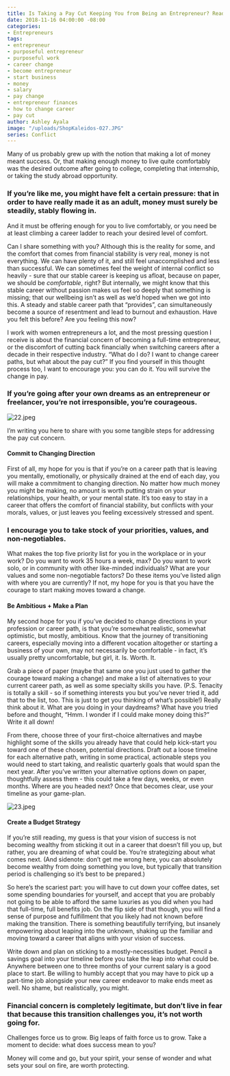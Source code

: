 ```yaml
---
title: Is Taking a Pay Cut Keeping You from Being an Entrepreneur? Read This
date: 2018-11-16 04:00:00 -08:00
categories:
- Entrepreneurs
tags:
- entrepreneur
- purposeful entrepreneur
- purposeful work
- career change
- become entrepreneur
- start business
- money
- salary
- pay change
- entrepreneur finances
- how to change career
- pay cut
author: Ashley Ayala
image: "/uploads/ShopKaleidos-027.JPG"
series: Conflict
---
```


Many of us probably grew up with the notion that making a lot of money meant success. Or, that making enough money to live quite comfortably was the desired outcome after going to college, completing that internship, or taking the study abroad opportunity.

### If you’re like me, you might have felt a certain pressure: that in order to have really made it as an adult, money must surely be steadily, stably flowing in.

And it must be offering enough for you to live comfortably, or you need be at least climbing a career ladder to reach your desired level of comfort.

Can I share something with you? Although this is the reality for some, and the comfort that comes from financial stability is very real, money is not everything. We can have plenty of it, and still feel unaccomplished and less than successful. We can sometimes feel the weight of internal conflict so heavily - sure that our stable career is keeping us afloat, because on paper, we should be _comfortable_, right? But internally, we might know that this stable career without passion makes us feel so deeply that something is missing; that our wellbeing isn’t as well as we’d hoped when we got into this. A steady and stable career path that “provides”, can simultaneously become a source of resentment and lead to burnout and exhaustion. Have you felt this before? Are you feeling this now?

I work with women entrepreneurs a lot, and the most pressing question I receive is about the financial concern of becoming a full-time entrepreneur, or the discomfort of cutting back financially when switching careers after a decade in their respective industry. “What do I do? I want to change career paths, but what about the pay cut?” If you find yourself in this thought process too, I want to encourage you: you can do it. You will survive the change in pay.

### If you’re going after your own dreams as an entrepreneur or freelancer, you’re not irresponsible, you’re courageous.

![22.jpeg](/uploads/22.jpeg)

I’m writing you here to share with you some tangible steps for addressing the pay cut concern.

#### Commit to Changing Direction

First of all, my hope for you is that if you’re on a career path that is leaving you mentally, emotionally, or physically drained at the end of each day, you will make a commitment to changing direction. No matter how much money you might be making, no amount is worth putting strain on your relationships, your health, or your mental state. It’s too easy to stay in a career that offers the comfort of financial stability, but conflicts with your morals, values, or just leaves you feeling excessively stressed and spent.

### I encourage you to take stock of your priorities, values, and non-negotiables.

What makes the top five priority list for you in the workplace or in your work? Do you want to work 35 hours a week, max? Do you want to work solo, or in community with other like-minded individuals? What are your values and some non-negotiable factors? Do these items you’ve listed align with where you are currently? If not, my hope for you is that you have the courage to start making moves toward a change.

#### Be Ambitious + Make a Plan

My second hope for you if you’ve decided to change directions in your profession or career path, is that you’re somewhat realistic, somewhat optimistic, but mostly, ambitious. Know that the journey of transitioning careers, especially moving into a different vocation altogether or starting a business of your own, may not necessarily be comfortable - in fact, it’s usually pretty uncomfortable, but girl, it. Is. Worth. It.

Grab a piece of paper (maybe that same one you just used to gather the courage toward making a change) and make a list of alternatives to your current career path, as well as some specialty skills you have. (P.S. Tenacity is totally a skill - so if something interests you but you’ve never tried it, add that to the list, too. This is just to get you thinking of what’s possible!) Really think about it. What are you doing in your daydreams? What have you tried before and thought, “Hmm. I wonder if I could make money doing this?” Write it all down!

From there, choose three of your first-choice alternatives and maybe highlight some of the skills you already have that could help kick-start you toward one of these chosen, potential directions. Draft out a loose timeline for each alternative path, writing in some practical, actionable steps you would need to start taking, and realistic quarterly goals that would span the next year. After you’ve written your alternative options down on paper, thoughtfully assess them - this could take a few days, weeks, or even months. Where are you headed next? Once that becomes clear, use your timeline as your game-plan.

![23.jpeg](/uploads/23.jpeg)

#### Create a Budget Strategy

If you’re still reading, my guess is that your vision of success is not becoming wealthy from sticking it out in a career that doesn’t fill you up, but rather, you are dreaming of what could be. You’re strategizing about what comes next. (And sidenote: don’t get me wrong here, you can absolutely become wealthy from doing something you love, but typically that transition period is challenging so it’s best to be prepared.)

So here’s the scariest part: you will have to cut down your coffee dates, set some spending boundaries for yourself, and accept that you are probably not going to be able to afford the same luxuries as you did when you had that full-time, full benefits job. On the flip side of that though, you will find a sense of purpose and fulfillment that you likely had not known before making the transition. There is something beautifully terrifying, but insanely empowering about leaping into the unknown, shaking up the familiar and moving toward a career that aligns with your vision of success.

Write down and plan on sticking to a mostly-necessities budget. Pencil a savings goal into your timeline before you take the leap into what could be. Anywhere between one to three months of your current salary is a good place to start. Be willing to humbly accept that you may have to pick up a part-time job alongside your new career endeavor to make ends meet as well. No shame, but realistically, you might.

### Financial concern is completely legitimate, but don’t live in fear that because this transition challenges you, it’s not worth going for.

Challenges force us to grow. Big leaps of faith force us to grow. Take a moment to decide: what does success mean to you?

Money will come and go, but your spirit, your sense of wonder and what sets your soul on fire, are worth protecting.